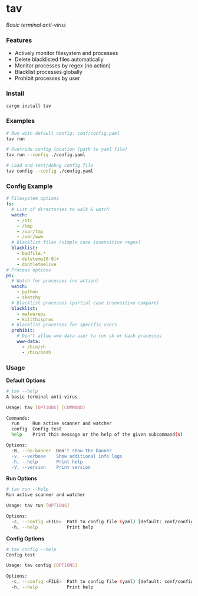 # tav

*Basic terminal anti-virus*

### Features

- Actively monitor filesystem and processes
- Delete blacklisted files automatically
- Monitor processes by regex (no action)
- Blacklist processes globally
- Prohibit processes by user

### Install

```bash
cargo install tav
```

### Examples

```bash
# Run with default config: conf/config.yaml
tav run

# Override config location (path to yaml file)
tav run --config ./config.yaml

# Load and test/debug config file
tav config --config ./config.yaml
```

### Config Example

```yaml
# Filesystem options
fs:
  # List of directories to walk & watch
  watch:
    - /etc
    - /tmp
    - /var/tmp
    - /var/www
  # Blacklist files (simple case insensitive regex)
  blacklist:
    - badfile.*
    - deleteme[0-9]+
    - dontletmelive
# Process options
ps:
  # Watch for processes (no action)
  watch:
    - python
    - sketchy
  # Blacklist processes (partial case insensitive compare)
  blacklist:
    - malwareps
    - killthisproc
  # Blacklist processes for specific users
  prohibit:
    # Don't allow www-data user to run sh or bash processes
    www-data:
      - /bin/sh
      - /bin/bash
```

### Usage

**Default Options**
```bash
# tav --help
A basic terminal anti-virus

Usage: tav [OPTIONS] [COMMAND]

Commands:
  run     Run active scanner and watcher
  config  Config test
  help    Print this message or the help of the given subcommand(s)

Options:
  -B, --no-banner  Don't show the banner
  -v, --verbose    Show additional info logs
  -h, --help       Print help
  -V, --version    Print version
```

**Run Options**
```bash
# tav run --help
Run active scanner and watcher

Usage: tav run [OPTIONS]

Options:
  -c, --config <FILE>  Path to config file (yaml) [default: conf/config.yaml]
  -h, --help           Print help
```

**Config Options**
```bash
# tav config --help
Config test

Usage: tav config [OPTIONS]

Options:
  -c, --config <FILE>  Path to config file (yaml) [default: conf/config.yaml]
  -h, --help           Print help
```
